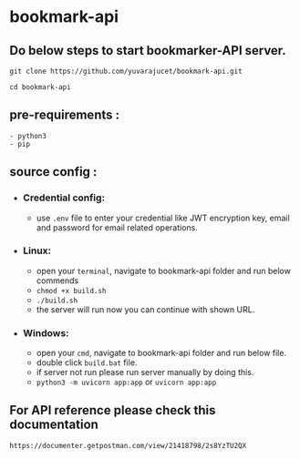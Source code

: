 # bookmark-api

## Do below steps to start bookmarker-API server.

`git clone https://github.com/yuvarajucet/bookmark-api.git`

`cd bookmark-api`

## pre-requirements :
    - python3
    - pip

## source config :
 - ### Credential config:
    - use `.env` file to enter your credential like JWT encryption key, email and password for email related operations.
 - ### Linux:
    - open your `terminal`, navigate to bookmark-api folder and run below commends
    - `chmod +x build.sh`
    - `./build.sh`
    - the server will run now you can continue with shown URL.
 - ### Windows:
    - open your `cmd`, navigate to bookmark-api folder and run below file.
    - double click `build.bat` file.
    - if server not run please run server manually by doing this.
    - `python3 -m uvicorn app:app` or `uvicorn app:app`

## For API reference please check this documentation
    https://documenter.getpostman.com/view/21418798/2s8YzTU2QX
